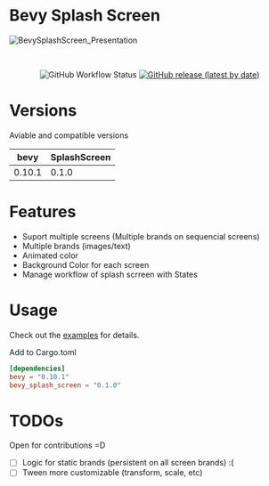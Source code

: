 # Bevy Splash Screen
![BevySplashScreen_Presentation](https://user-images.githubusercontent.com/56278796/235970678-5ec68136-4624-419d-b1e1-f7d9f311bdae.gif)

</br>
<p align="center">
    <img alt="GitHub Workflow Status" src="https://img.shields.io/github/actions/workflow/status/SergioRibera/bevy_splash_screen/ci.yml?label=ci&style=flat-square">
    <a href="https://crates.io/crates/bevy_splash_screen"><img alt="GitHub release (latest by date)" src="https://img.shields.io/crates/v/bevy_splash_screen"></a>
</p>

# Versions
Aviable and compatible versions

|  bevy  |   SplashScreen  |
|--------|-----------------|
| 0.10.1 |      0.1.0      |

# Features
- Suport multiple screens (Multiple brands on sequencial screens)
- Multiple brands (images/text)
- Animated color
- Background Color for each screen
- Manage workflow of splash scrreen with States

# Usage
Check out the [examples](./examples) for details.

Add to Cargo.toml
```toml
[dependencies]
bevy = "0.10.1"
bevy_splash_screen = "0.1.0"
```

# TODOs
Open for contributions =D

- [ ] Logic for static brands (persistent on all screen brands) :(
- [ ] Tween more customizable (transform, scale, etc)
